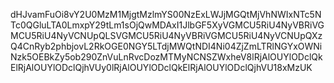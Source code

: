 dHJvamFuOi8vY2U0MzM1MjgtMzlmYS00NzExLWJjMGQtMjVhNWIxNTc5NTc0QGluLTA0LmxpY29tLm1sOjQwMDAxI1JlbGF5XyVGMCU5RiU4NyVBRiVGMCU5RiU4NyVCNUpQLSVGMCU5RiU4NyVBRiVGMCU5RiU4NyVCNUpQXzQ4CnRyb2phbjovL2RkOGE0NGY5LTdjMWQtNDI4Ni04ZjZmLTRlNGYxOWNiNzk5OEBkZy5ob290ZnVuLnRvcDozMTMyNCNSZWxheV8lRjAlOUYlODclQkElRjAlOUYlODclQjhVUy0lRjAlOUYlODclQkElRjAlOUYlODclQjhVU18xMzUK